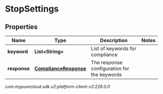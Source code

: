 # StopSettings


## Properties

| Name | Type | Description | Notes |
| ------------ | ------------- | ------------- | ------------- |
| **keyword** | **List&lt;String&gt;** | List of keywords for compliance |  |
| **response** | [**ComplianceResponse**](ComplianceResponse) | The response configuration for the keywords |  |




_com.mypurecloud.sdk.v2:platform-client-v2:226.0.0_

